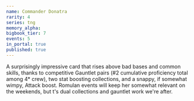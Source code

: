 ```yaml
---
name: Commander Donatra
rarity: 4
series: tng
memory_alpha:
bigbook_tier: 7
events: 5
in_portal: true
published: true
---
```


A surprisingly impressive card that rises above bad bases and common skills, thanks to competitive Gauntlet pairs (#2 cumulative proficiency total among 4* crew), two stat boosting collections, and a snappy, if somewhat wimpy, Attack boost. Romulan events will keep her somewhat relevant on the weekends, but t's dual collections and gauntlet work we're after.
